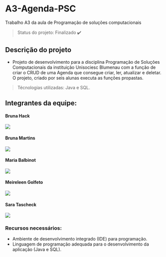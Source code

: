 # A3-Agenda-PSC
Trabalho A3 da aula de Programação de soluções computacionais
> Status do projeto: Finalizado ✔️
## Descrição do projeto
  - Projeto de desenvolvimento para a disciplina Programação de Soluções Computacionais da instituição Unisociesc Blumenau com a função de criar o CRUD de uma Agenda que consegue criar, ler, atualizar e deletar. O projeto, criado por seis alunas executa as funções propastas.

> Técnologias utilizadas: Java e SQL.

## Integrantes da equipe:
#### Bruna Hack
  <div>
  <a href="https://github.com/bruuhack" target="_blank"><img src="https://img.shields.io/badge/GitHub-100000?style=for-the-badge&logo=github&logoColor=white"_blank"></a>
  </div>
  
#### Bruna Martins
  <div>
    <a href="https://github.com/martinsbruu" target="_blank"><img src="https://img.shields.io/badge/GitHub-100000?style=for-the-badge&logo=github&logoColor=white"_blank"></a>
    </div>

#### Maria Balbinot
   <div>
    <a href="https://github.com/Eduarda-Balbinot" target="_blank"><img src="https://img.shields.io/badge/GitHub-100000?style=for-the-badge&logo=github&logoColor=white"_blank"></a>
    </div>

#### Meireleen Golfeto
  <div>
    <a href="https://github.com/Meireelen" target="_blank"><img src="https://img.shields.io/badge/GitHub-100000?style=for-the-badge&logo=github&logoColor=white"_blank"></a>
    </div>
    
#### Sara Tascheck
<div>
  <a href="https://https://github.com/SaraTascheck" target="_blank"><img src="https://img.shields.io/badge/GitHub-100000?style=for-the-badge&logo=github&logoColor=white"_blank"></a>
    </div>

### Recursos necessários:
- Ambiente de desenvolvimento integrado (IDE) para programação.
- Linguagem de programação adequada para o desenvolvimento da aplicação (Java e SQL).
